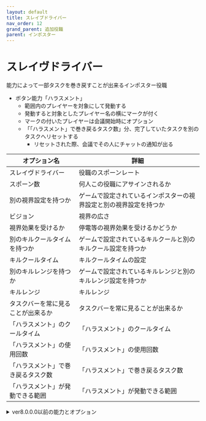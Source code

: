 ```yaml
---
layout: default
title: スレイブドライバー
nav_order: 12
grand_parent: 追加役職
parent: インポスター
---
```


# スレイヴドライバー

能力によって一部タスクを巻き戻すことが出来るインポスター役職
- ボタン能力「ハラスメント」
  - 範囲内のプレイヤーを対象にして発動する
  - 発動すると対象としたプレイヤー名の横にマークが付く
  - マークの付いたプレイヤーは会議開始時にオプション
  - 「「ハラスメント」で巻き戻るタスク数」分、完了していたタスクを別のタスクへリセットする
    - リセットされた際、会議でその人にチャットの通知が出る


|  オプション名 |  詳細  |
| ---- | ---- |
|  スレイヴドライバー  | 役職のスポーンレート |
|  スポーン数  | 何人この役職にアサインされるか |
|  別の視界設定を持つか  |  ゲームで設定されているインポスターの視界設定と別の視界設定を持つか  |
|  ビジョン  |  視界の広さ  |
|  視界効果を受けるか  |  停電等の視界効果を受けるかどうか  |
|  別のキルクールタイムを持つか  | ゲームで設定されているキルクールと別のキルクール設定を持つか |
|  キルクールタイム  |  キルクールタイムの設定  |
|  別のキルレンジを持つか  |  ゲームで設定されているキルレンジと別のキルレンジ設定を持つか  |
|  キルレンジ  |  キルレンジ  |
|  タスクバーを常に見ることが出来るか  | タスクバーを常に見ることが出来るか |
| 「ハラスメント」のクールタイム  | 「ハラスメント」のクールタイム |
| 「ハラスメント」の使用回数  | 「ハラスメント」の使用回数 |
| 「ハラスメント」で巻き戻るタスク数  | 「ハラスメント」で巻き戻るタスク数 |
| 「ハラスメント」が発動できる範囲  | 「ハラスメント」が発動できる範囲 |

<details>
<summary>ver8.0.0.0以前の能力とオプション</summary>
キルしたプレイヤーのタスク進捗によって効果を得るインポスター役職(如月ラギさん提案)
- 効果には「ボーナスキル」と「特攻」が存在する
- 「ボーナスキル」と「特攻」両方が適用される場合、「特攻」だけが適用される
- タスクを持たないプレイヤーをキルした場合、設定された確率で「ボーナスキル」か「特攻」のキルクール減少だけ適用される
  - 「ボーナスキル」
    - キルクールが設定値分減少する
    - 発動条件
      - 「全体のタスク進捗率」が「プレイヤーのタスク進捗率」+「「ボーナスキル」が発生しない全体のタスク進捗からの遅れ」より大きい場合
  - 「特攻」
    - キルクールが「ボーナスキル」より多く減少し、更にキルしたプレイヤーにタスクを設定分ランダムに追加する
    - 発動条件
      1. 一定時間経過後、全体のタスク進捗に対してキルしたプレイヤーのタスク進捗が著しく低い
         - a.の一定時間は「ゲーム開始から「特攻」が入らない時間」で決定される
         - 内部処理
           - 全体のタスク進捗率とキルしたプレイヤーのタスク進捗率の差が50％以上、もしくはタスク完了数が0～2
      2. 一定時間経過後、全体のタスク進捗率がタスクを持つプレイヤーの生存者に対して少ない場合
         - b.の一定時間は 「生存者とタスク進捗による「特攻」が入るようになる時間」で決定される
         - 内部処理
           - 「全体のタスク進捗率」が「タスクを持つプレイヤーの生存者率」より低い


|  オプション名 |  詳細  |
| ---- | ---- |
|  スレイヴドライバー  | 役職のスポーンレート |
|  スポーン数  | 何人この役職にアサインされるか |
|  別の視界設定を持つか  |  ゲームで設定されているインポスターの視界設定と別の視界設定を持つか  |
|  ビジョン  |  視界の広さ  |
|  視界効果を受けるか  |  停電等の視界効果を受けるかどうか  |
|  別のキルクールタイムを持つか  | ゲームで設定されているキルクールと別のキルクール設定を持つか |
|  キルクールタイム  |  キルクールタイムの設定  |
|  別のキルレンジを持つか  |  ゲームで設定されているキルレンジと別のキルレンジ設定を持つか  |
|  キルレンジ  |  キルレンジ  |
|  「ボーナスキル」が発生しない全体のタスク進捗からの遅れ  |  「ボーナスキル」が発生しない全体のタスク進捗からの遅れ率  |
|  「ボーナスキル」のキルクール減少率  |  「ボーナスキル」発生時のキルクール減少率   |
|  生存者とタスク進捗による「特攻」が入るようになる時間  |  生存者とタスク進捗による「特攻」が入るようになる時間  |
|  「特攻」が入った時のキルクール減少率  |  「特攻」が入った時のキルクール減少率  |
|  タスクを持たない船員をキルしたときの「ボーナスキル」発生の確率  |  タスクを持たない船員をキルしたときの「ボーナスキル」発生の確率  |
|  タスクを持たない船員をキルしたときの「特攻」発生の確率  |  タスクを持たない船員をキルしたときの「特攻」発生の確率  |
|  「特攻」で追加されるコモンタスクの数 |  「特攻」で追加されるコモンタスクの数  |
|  「特攻」で追加される通常タスクの数  |  「特攻」で追加される通常タスクの数  |
|  「特攻」で追加されるロングタスクの数  |  「特攻」で追加されるロングタスクの数  |
</details>